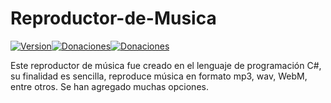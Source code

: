 # Reproductor-de-Musica

[![Version](https://img.shields.io/badge/Versi%C3%B3n-2.0-red)](https://github.com/Ts-Pytham/Reproductor-de-Musica/releases/tag/2.0)[![Donaciones](https://img.shields.io/badge/Donaciones-$$$-blue)](https://paypal.me/johansanchezdl?locale.x=es_XC)[![Donaciones](https://img.shields.io/badge/Taglib-Sharp-green)](https://github.com/mono/taglib-sharp)

Este reproductor de música fue creado en el lenguaje de programación C#, su finalidad es sencilla, reproduce música en formato mp3, wav, WebM, entre otros.
Se han agregado muchas opciones.

